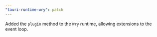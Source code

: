 ```yaml
---
"tauri-runtime-wry": patch
---
```


Added the `plugin` method to the `Wry` runtime, allowing extensions to the event loop.
